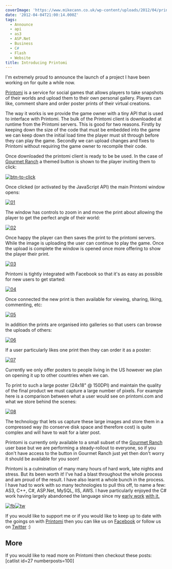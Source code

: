 ```yaml
---
coverImage: 'https://www.mikecann.co.uk/wp-content/uploads/2012/04/prinotmi.png'
date: '2012-04-04T21:00:14.000Z'
tags:
  - Announce
  - api
  - as3
  - ASP.Net
  - Business
  - C#
  - Flash
  - Website
title: Introducing Printomi
---
```


I'm extremely proud to announce the launch of a project I have been working on for quite a while now.

[Printomi](https://www.printomi.com/) is a service for social games that allows players to take snapshots of their worlds and upload them to their own personal gallery. Players can like, comment share and order poster prints of their virtual creations.

<!-- more -->

The way it works is we provide the game owner with a tiny API that is used to interface with Printomi. The bulk of the Printomi client is downloaded at runtime from the Printomi servers. This is good for two reasons. Firstly by keeping down the size of the code that must be embedded into the game we can keep down the initial load time the player must sit through before they can play the game. Secondly we can upload changes and fixes to Printomi without requiring the game owner to recompile their code.

Once downloaded the printomi client is ready to be be used. In the case of [Gourmet Ranch](https://apps.facebook.com/gourmetranch) a themed button is shown to the player inviting them to click:

[![](https://mikecann.co.uk/wp-content/uploads/2012/04/btn-to-click.png "btn-to-click")](https://mikecann.co.uk/wp-content/uploads/2012/04/btn-to-click.png)

Once clicked (or activated by the JavaScript API) the main Printomi window opens:

[![](https://mikecann.co.uk/wp-content/uploads/2012/04/01.jpg "01")](https://mikecann.co.uk/wp-content/uploads/2012/04/01.jpg)

The window has controls to zoom in and move the print about allowing the player to get the perfect angle of their world:

[![](https://mikecann.co.uk/wp-content/uploads/2012/04/02.jpg "02")](https://mikecann.co.uk/wp-content/uploads/2012/04/02.jpg)

Once happy the player can then saves the print to the printomi servers. While the image is uploading the user can continue to play the game. Once the upload is complete the window is opened once more offering to show the player their print.

[![](https://mikecann.co.uk/wp-content/uploads/2012/04/03.jpg "03")](https://mikecann.co.uk/wp-content/uploads/2012/04/03.jpg)

Printomi is tightly integrated with Facebook so that it's as easy as possible for new users to get started:

[![](https://mikecann.co.uk/wp-content/uploads/2012/04/04.jpg "04")](https://mikecann.co.uk/wp-content/uploads/2012/04/04.jpg)

Once connected the new print is then available for viewing, sharing, liking, commenting, etc:

[![](https://mikecann.co.uk/wp-content/uploads/2012/04/05.jpg "05")](https://mikecann.co.uk/wp-content/uploads/2012/04/05.jpg)

In addition the prints are organised into galleries so that users can browse the uploads of others:

[![](https://mikecann.co.uk/wp-content/uploads/2012/04/06.jpg "06")](https://mikecann.co.uk/wp-content/uploads/2012/04/06.jpg)

If a user particularly likes one print then they can order it as a poster:

[![](https://mikecann.co.uk/wp-content/uploads/2012/04/07.jpg "07")](https://mikecann.co.uk/wp-content/uploads/2012/04/07.jpg)

Currently we only offer posters to people living in the US however we plan on opening it up to other countries when we can.

To print to such a large poster (24x18" @ 150DPI) and maintain the quality of the final product we must capture a large number of pixels. For example here is a comparison between what a user would see on printomi.com and what we store behind the scenes:

[![](https://mikecann.co.uk/wp-content/uploads/2012/04/08.jpg "08")](https://mikecann.co.uk/wp-content/uploads/2012/04/08.jpg)

The technology that lets us capture these large images and store them in a compressed way (to conserve disk space and therefore cost) is quite complex and will have to wait for a later post.

Printomi is currently only available to a small subset of the [Gourmet Ranch](https://apps.facebook.com/gourmetranch) user base but we are performing a steady-rollout to everyone, so if you don't have access to the button in Gourmet Ranch just yet then don't worry it should be available for you soon!

Printomi is a culmination of many many hours of hard work, late nights and stress. But its been worth it! I've had a blast throughout the whole process and am proud of the result. I have also learnt a whole bunch in the process. I have had to work with so many technologies to pull this off, to name a few: AS3, C++, C#, ASP.Net, MySQL, IIS, AWS. I have particularly enjoyed the C# work having largely abandoned the language since my [early work](https://mikecann.co.uk/personal-project/windows-7-taskbar-performance-monitor-v0-2/) [with it.](https://mikecann.co.uk/chainreaction/killer-space-penguins/)

[![](https://mikecann.co.uk/wp-content/uploads/2012/04/fb1.jpg "fb")](https://www.facebook.com/printomi)[![](https://mikecann.co.uk/wp-content/uploads/2012/04/tw.jpg "tw")](https://twitter.com/#!/printomi)

If you would like to support me or if you would like to keep up to date with the goings on with [Printomi](https://www.printomi.com/) then you can like us on [Facebook](https://www.facebook.com/printomi) or follow us on [Twitter](https://twitter.com/#!/printomi) :)

## More

If you would like to read more on Printomi then checkout these posts:
[catlist id=27 numberposts=100]
